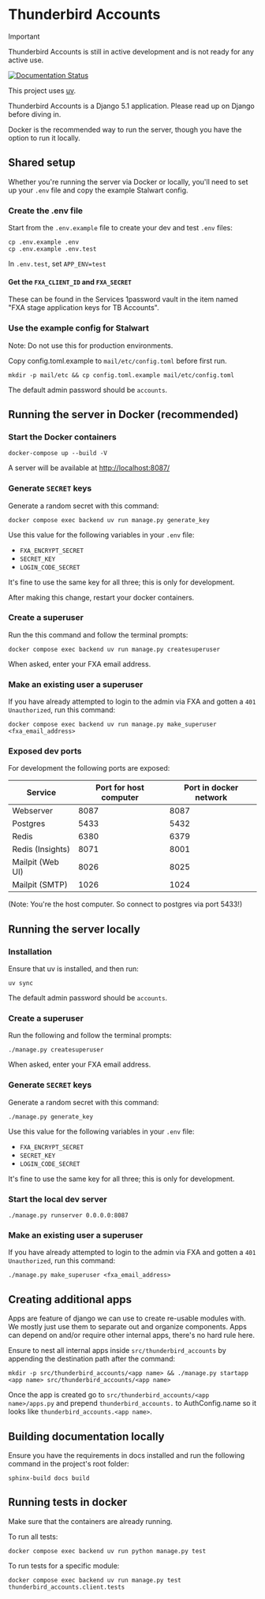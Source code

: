 # Thunderbird Accounts

> [!IMPORTANT]
> Thunderbird Accounts is still in active development and is not ready for any active use.


[![Documentation Status](https://readthedocs.com/projects/thunderbird-thunderbird-pro-services/badge/?version=latest)](https://pro-services-docs.thunderbird.net/en/latest/?badge=latest)

This project uses [uv](https://github.com/astral-sh/uv).

Thunderbird Accounts is a Django 5.1 application. Please read up on Django before diving in.

Docker is the recommended way to run the server, though you have the option to run it locally.


## Shared setup

Whether you're running the server via Docker or locally, you'll need to set up your `.env` file and copy the example Stalwart config.

### Create the .env file

Start from the `.env.example` file to create your dev and test `.env` files:

```shell
cp .env.example .env
cp .env.example .env.test
```

In `.env.test`, set `APP_ENV=test`

#### Get the `FXA_CLIENT_ID` and `FXA_SECRET`

These can be found in the Services 1password vault in the item named "FXA stage application keys for TB Accounts".

### Use the example config for Stalwart

Note: Do not use this for production environments.

Copy config.toml.example to `mail/etc/config.toml` before first run.

```shell
mkdir -p mail/etc && cp config.toml.example mail/etc/config.toml
```

The default admin password should be `accounts`.


## Running the server in Docker (recommended)


### Start the Docker containers

```shell
docker-compose up --build -V
```

A server will be available at [http://localhost:8087/](http://localhost:8087/)

### Generate `SECRET` keys


Generate a random secret with this command:

```shell
docker compose exec backend uv run manage.py generate_key
```

Use this value for the following variables in your `.env` file:

- `FXA_ENCRYPT_SECRET`
- `SECRET_KEY`
- `LOGIN_CODE_SECRET`

It's fine to use the same key for all three; this is only for development.

After making this change, restart your docker containers.


### Create a superuser

Run the this command and follow the terminal prompts:

```shell
docker compose exec backend uv run manage.py createsuperuser
```

When asked, enter your FXA email address.

### Make an existing user a superuser

If you have already attempted to login to the admin via FXA and gotten a `401 Unauthorized`, run this command:

```shell
docker compose exec backend uv run manage.py make_superuser <fxa_email_address>
```

### Exposed dev ports

For development the following ports are exposed:

| Service          | Port for host computer | Port in docker network |
|------------------|------------------------|------------------------|
| Webserver        | 8087                   | 8087                   |
| Postgres         | 5433                   | 5432                   |
| Redis            | 6380                   | 6379                   |
| Redis (Insights) | 8071                   | 8001                   |
| Mailpit (Web UI) | 8026                   | 8025                   |
| Mailpit (SMTP)   | 1026                   | 1024                   |

(Note: You're the host computer. So connect to postgres via port 5433!)


## Running the server locally

### Installation

Ensure that uv is installed, and then run:
```shell
uv sync
```

The default admin password should be `accounts`.

### Create a superuser

Run the following and follow the terminal prompts:

```shell
./manage.py createsuperuser
```

When asked, enter your FXA email address.

### Generate `SECRET` keys


Generate a random secret with this command:

```shell
./manage.py generate_key
```

Use this value for the following variables in your `.env` file:

- `FXA_ENCRYPT_SECRET`
- `SECRET_KEY`
- `LOGIN_CODE_SECRET`

It's fine to use the same key for all three; this is only for development.

### Start the local dev server

```shell
./manage.py runserver 0.0.0.0:8087
```


### Make an existing user a superuser

If you have already attempted to login to the admin via FXA and gotten a `401 Unauthorized`, run this command:

```shell
./manage.py make_superuser <fxa_email_address>
```



## Creating additional apps

Apps are feature of django we can use to create re-usable modules with. We mostly just use them to separate out and organize components.
Apps can depend on and/or require other internal apps, there's no hard rule here.

Ensure to nest all internal apps inside `src/thunderbird_accounts` by appending the destination path after the command:

`mkdir -p src/thunderbird_accounts/<app name> && ./manage.py startapp <app name> src/thunderbird_accounts/<app name>`

Once the app is created go to `src/thunderbird_accounts/<app name>/apps.py` and prepend `thunderbird_accounts.` to AuthConfig.name so it looks like `thunderbird_accounts.<app name>`.

## Building documentation locally

Ensure you have the requirements in docs installed and run the following command in the project's root folder:

```shell
sphinx-build docs build
```

## Running tests in docker

Make sure that the containers are already running.

To run all tests:
```shell
docker compose exec backend uv run python manage.py test
```

To run tests for a specific module:
```shell
docker compose exec backend uv run manage.py test thunderbird_accounts.client.tests
```
